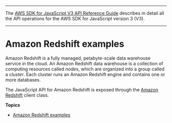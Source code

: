 --------

 The [AWS SDK for JavaScript V3 API Reference Guide](https://docs.aws.amazon.com/AWSJavaScriptSDK/v3/latest/index.html) describes in detail all the API operations for the AWS SDK for JavaScript version 3 \(V3\)\. 

--------

# Amazon Redshift examples<a name="redshift-examples"></a>

Amazon Redshift is a fully managed, petabyte\-scale data warehouse service in the cloud\. An Amazon Redshift data warehouse is a collection of computing resources called *nodes*, which are organized into a group called a *cluster*\. Each cluster runs an Amazon Redshift engine and contains one or more databases\.



The JavaScript API for Amazon Redshift is exposed through the [Amazon Redshift](https://docs.aws.amazon.com/AWSJavaScriptSDK/v3/latest/clients/client-redshift/classes/redshift.html) client class\.

**Topics**
+ [Amazon Redshift examples](redshift-examples-section.md)